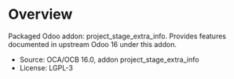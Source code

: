 # Overview

Packaged Odoo addon: project_stage_extra_info. Provides features documented in upstream Odoo 16 under this addon.

- Source: OCA/OCB 16.0, addon project_stage_extra_info
- License: LGPL-3
